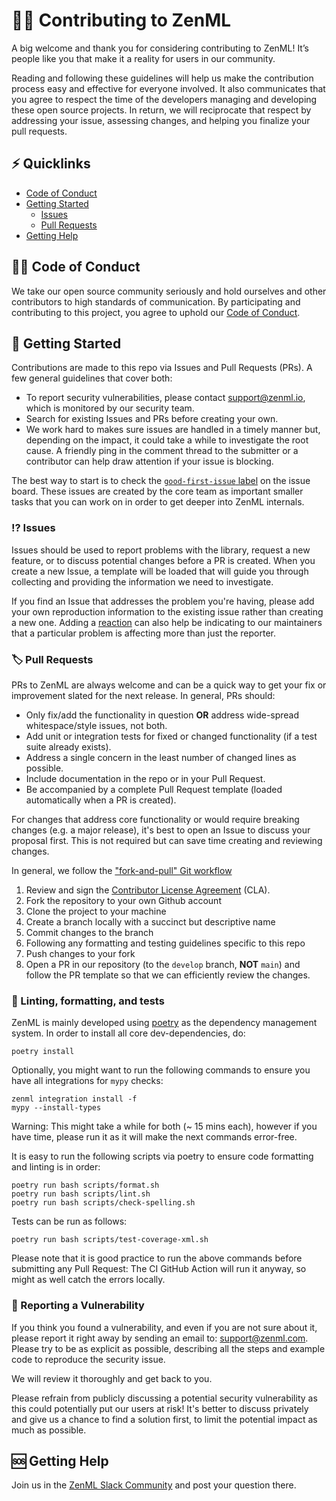 # 🧑‍💻 Contributing to ZenML

A big welcome and thank you for considering contributing to ZenML! It’s people like you that make it a reality for users
in our community.

Reading and following these guidelines will help us make the contribution process easy and effective for everyone
involved. It also communicates that you agree to respect the time of the developers managing and developing these open
source projects. In return, we will reciprocate that respect by addressing your issue, assessing changes, and helping
you finalize your pull requests.

## ⚡️ Quicklinks

* [Code of Conduct](#code-of-conduct)
* [Getting Started](#getting-started)
    * [Issues](#issues)
    * [Pull Requests](#pull-requests)
* [Getting Help](#getting-help)

## 🧑‍⚖️ Code of Conduct

We take our open source community seriously and hold ourselves and other contributors to high standards of
communication. By participating and contributing to this project, you agree to uphold
our [Code of Conduct](https://github.com/zenml-io/zenml/blob/master/CODE-OF-CONDUCT.md).

## 🛫 Getting Started

Contributions are made to this repo via Issues and Pull Requests (PRs). A few general guidelines that cover both:

- To report security vulnerabilities, please contact [support@zenml.io](mailto:support@zenml.io), which is monitored by
  our security team.
- Search for existing Issues and PRs before creating your own.
- We work hard to makes sure issues are handled in a timely manner but, depending on the impact, it could take a while
  to investigate the root cause. A friendly ping in the comment thread to the submitter or a contributor can help draw
  attention if your issue is blocking.

The best way to start is to check
the [`good-first-issue` label](https://github.com/zenml-io/zenml/labels/good%20first%20issue) on the issue board. These
issues are created by the core team as important smaller tasks that you can work on in order to get deeper into ZenML
internals.

### ⁉️ Issues

Issues should be used to report problems with the library, request a new feature, or to discuss potential changes before
a PR is created. When you create a new Issue, a template will be loaded that will guide you through collecting and
providing the information we need to investigate.

If you find an Issue that addresses the problem you're having, please add your own reproduction information to the
existing issue rather than creating a new one. Adding
a [reaction](https://github.blog/2016-03-10-add-reactions-to-pull-requests-issues-and-comments/) can also help be
indicating to our maintainers that a particular problem is affecting more than just the reporter.

### 🏷 Pull Requests

PRs to ZenML are always welcome and can be a quick way to get your fix or improvement slated for the next release. In
general, PRs should:

- Only fix/add the functionality in question **OR** address wide-spread whitespace/style issues, not both.
- Add unit or integration tests for fixed or changed functionality (if a test suite already exists).
- Address a single concern in the least number of changed lines as possible.
- Include documentation in the repo or in your Pull Request.
- Be accompanied by a complete Pull Request template (loaded automatically when a PR is created).

For changes that address core functionality or would require breaking changes (e.g. a major release), it's best to open
an Issue to discuss your proposal first. This is not required but can save time creating and reviewing changes.

In general, we follow the ["fork-and-pull" Git workflow](https://github.com/susam/gitpr)

1. Review and sign the [Contributor License Agreement](https://cla-assistant.io/zenml-io/zenml) (CLA).
2. Fork the repository to your own Github account
3. Clone the project to your machine
4. Create a branch locally with a succinct but descriptive name
5. Commit changes to the branch
6. Following any formatting and testing guidelines specific to this repo
7. Push changes to your fork
8. Open a PR in our repository (to the `develop` branch, **NOT** `main`) and follow the PR template so that we can efficiently review the changes.

### 🧐 Linting, formatting, and tests

ZenML is mainly developed using [poetry](https://python-poetry.org/) as the dependency management system. In order to
install all core dev-dependencies, do:

```
poetry install
```

Optionally, you might want to run the following commands to ensure you have all integrations for `mypy` checks:

```
zenml integration install -f
mypy --install-types
```

Warning: This might take a while for both (~ 15 mins each), however if you have time, please run it as it will make the
next commands error-free.

It is easy to run the following scripts via poetry to ensure code formatting and linting is in order:

```
poetry run bash scripts/format.sh
poetry run bash scripts/lint.sh
poetry run bash scripts/check-spelling.sh
```

Tests can be run as follows:

```
poetry run bash scripts/test-coverage-xml.sh
```

Please note that it is good practice to run the above commands before submitting any Pull Request: The CI GitHub Action
will run it anyway, so might as well catch the errors locally.

### 🚨 Reporting a Vulnerability

If you think you found a vulnerability, and even if you are not sure about it, please report it right away by sending an
email to: support@zenml.com. Please try to be as explicit as possible, describing all the steps and example code to
reproduce the security issue.

We will review it thoroughly and get back to you.

Please refrain from publicly discussing a potential security vulnerability as this could potentially put our users at
risk! It's better to discuss privately and give us a chance to find a solution first, to limit the potential impact
as much as possible.

## 🆘 Getting Help

Join us in the [ZenML Slack Community](https://zenml.io/slack-invite/) and post your question there.
